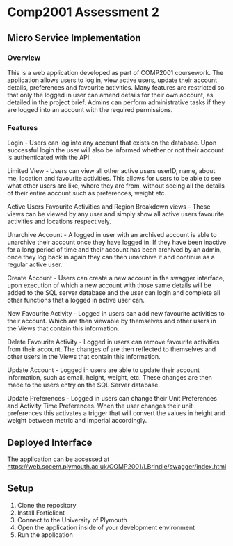 # Comp2001 Assessment 2
## Micro Service Implementation

### Overview
This is a web application developed as part of COMP2001 coursework. The application allows users to log in, view active users, update their account details, preferences and favourite activities. Many features are restricted so that only the logged in user can amend details for their own account, as detailed in the project brief. Admins can perform administrative tasks if they are logged into an account with the required permissions.

### Features
Login - Users can log into any account that exists on the database. Upon successful login the user will also be informed whether or not their account is authenticated with the API.

Limited View - Users can view all other active users userID, name, about me, location and favourite activities. This allows for users to be able to see what other users are like, where they are from, without seeing all the details of their entire account such as preferences, weight etc.

Active Users Favourite Activities and Region Breakdown views - These views can be viewed by any user and simply show all active users favourite activities and locations respectively.

Unarchive Account - A logged in user with an archived account is able to unarchive their account once they have logged in. If they have been inactive for a long period of time and their account has been archived by an admin, once they log back in again they can then unarchive it and continue as a regular active user.

Create Account - Users can create a new account in the swagger interface, upon execution of which a new account with those same details will be added to the SQL server database and the user can login and complete all other functions that a logged in active user can.

New Favourite Activity - Logged in users can add new favourite activities to their account. Which are then viewable by themselves and other users in the Views that contain this information.

Delete Favourite Activity - Logged in users can remove favourite activities from their account. The changes of are then reflected to themselves and other users in the Views that contain this information.

Update Account - Logged in users are able to update their account information, such as email, height, weight, etc. These changes are then made to the users entry on the SQL Server database.

Update Preferences - Logged in users can change their Unit Preferences and Activity Time Preferences. When the user changes their unit preferences this activates a trigger that will convert the values in height and weight between metric and imperial accordingly.

## Deployed Interface
The application can be accessed at https://web.socem.plymouth.ac.uk/COMP2001/LBrindle/swagger/index.html

## Setup

1) Clone the repository
2) Install Forticlient
3) Connect to the University of Plymouth
4) Open the application inside of your development environment
5) Run the application
